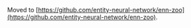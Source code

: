 Moved to [https://github.com/entity-neural-network/enn-zoo](https://github.com/entity-neural-network/enn-zoo).
